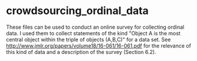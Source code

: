 # crowdsourcing_ordinal_data

These files can be used to conduct an online survey for collecting ordinal data. I used them to collect 
statements of the kind "Object A is the most central object within the triple of objects (A,B,C)" for a 
data set. See http://www.jmlr.org/papers/volume18/16-061/16-061.pdf for the relevance of this kind of data
and a description of the survey (Section 6.2).
